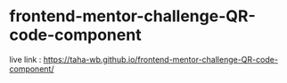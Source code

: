# frontend-mentor-challenge-QR-code-component 
live link : https://taha-wb.github.io/frontend-mentor-challenge-QR-code-component/
